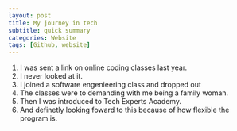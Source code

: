 ```yaml
---
layout: post
title: My journey in tech
subtitle: quick summary
categories: Website
tags: [Github, website]
---
```


1. I was sent a link on online coding classes last year.
2. I never looked at it.
3. I joined a software engenieering class and dropped out
4. The classes were to demanding with me being a family woman.
5. Then I was introduced to Tech Experts Academy.
6. And definetly looking foward to this because of how flexible the program is.
